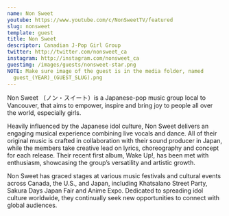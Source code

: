 ```yaml
---
name: Non Sweet
youtube: https://www.youtube.com/c/NonSweetTV/featured
slug: nonsweet
template: guest
title: Non Sweet
descriptor: Canadian J-Pop Girl Group
twitter: http://twitter.com/nonsweet_ca
instagram: http://instagram.com/nonsweet_ca
guestimg: /images/guests/nonsweet-star.png
NOTE: Make sure image of the guest is in the media folder, named
  guest_(YEAR)_(GUEST_SLUG).png
---
```

Non Sweet （ノン・スイート）is a Japanese-pop music group local to Vancouver, that aims to empower, inspire and bring joy to people all over the world, especially girls.



Heavily influenced by the Japanese idol culture, Non Sweet delivers an engaging musical experience combining live vocals and dance. All of their original music is crafted in collaboration with their sound producer in Japan, while the members take creative lead on lyrics, choreography and concept for each release. Their recent first album, Wake Up!, has been met with enthusiasm, showcasing the group’s versatility and artistic growth.



Non Sweet has graced stages at various music festivals and cultural events across Canada, the U.S., and Japan, including Khatsalano Street Party, Sakura Days Japan Fair and Anime Expo. Dedicated to spreading idol culture worldwide, they continually seek new opportunities to connect with global audiences.
